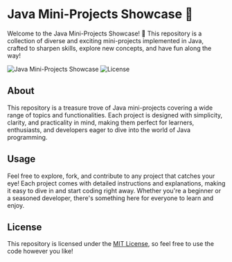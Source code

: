 # Java Mini-Projects Showcase 🚀

Welcome to the Java Mini-Projects Showcase! 🎉 This repository is a collection of diverse and exciting mini-projects implemented in Java, crafted to sharpen skills, explore new concepts, and have fun along the way!

![Java Mini-Projects Showcase](https://img.shields.io/badge/Java-Mini--Projects-orange)
![License](https://img.shields.io/badge/License-MIT-green)

## About

This repository is a treasure trove of Java mini-projects covering a wide range of topics and functionalities. Each project is designed with simplicity, clarity, and practicality in mind, making them perfect for learners, enthusiasts, and developers eager to dive into the world of Java programming.

## Usage

Feel free to explore, fork, and contribute to any project that catches your eye! Each project comes with detailed instructions and explanations, making it easy to dive in and start coding right away. Whether you're a beginner or a seasoned developer, there's something here for everyone to learn and enjoy.

## License

This repository is licensed under the [MIT License](LICENSE), so feel free to use the code however you like!
